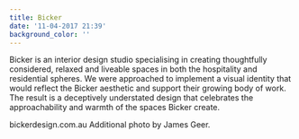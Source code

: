 ```yaml
---
title: Bicker
date: '11-04-2017 21:39'
background_color: ''
---
```


Bicker is an interior design studio specialising in creating thoughtfully considered, relaxed and liveable spaces in both the hospitality and residential spheres. We were approached to implement a visual identity that would reflect the Bicker aesthetic and support their growing body of work. The result is a deceptively understated design that celebrates the approachability and warmth of the spaces Bicker create.

bickerdesign.com.au
Additional photo by James Geer.